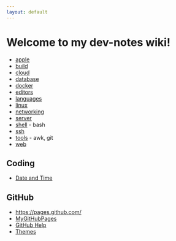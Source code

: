```yaml
---
layout: default
---
```

# Welcome to my dev-notes wiki!
- [apple](/apple.md)
- [build](/build.md)
- [cloud](/cloud.md)
- [database](/db.md)
- [docker](/docker.md)
- [editors](/edit.md)
- [languages](/lang.md)
- [linux](/linux.md)
- [networking](/net.md)
- [server](/server.md)
- [shell](/shell.md) - bash 
- [ssh](/net-ssh.md) 
- [tools](/tools.md) - awk, git 
- [web](/web.md)

## Coding
- [Date and Time](/code-date-and-time.md)

## GitHub
- <https://pages.github.com/>
- [MyGitHubPages](https://mroverton.github.io/dev-notes/index.html)
- [GitHub Help](https://help.github.com/articles/basic-writing-and-formatting-syntax/)
- [Themes](https://github.com/pages-themes)